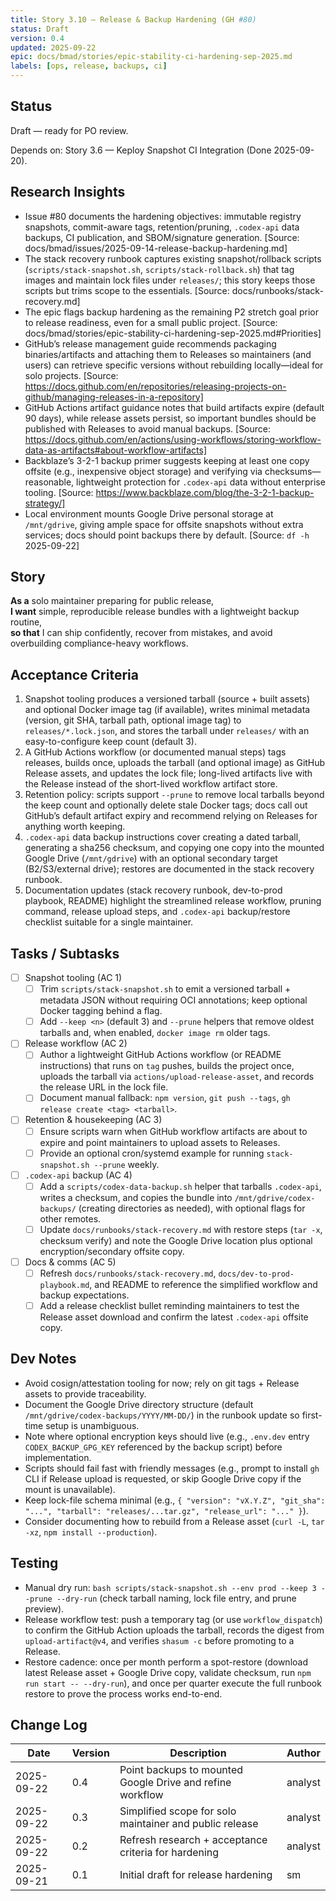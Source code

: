 ```yaml
---
title: Story 3.10 — Release & Backup Hardening (GH #80)
status: Draft
version: 0.4
updated: 2025-09-22
epic: docs/bmad/stories/epic-stability-ci-hardening-sep-2025.md
labels: [ops, release, backups, ci]
---
```


## Status

Draft — ready for PO review.

Depends on: Story 3.6 — Keploy Snapshot CI Integration (Done 2025-09-20).

## Research Insights

- Issue #80 documents the hardening objectives: immutable registry snapshots, commit-aware tags, retention/pruning, `.codex-api` data backups, CI publication, and SBOM/signature generation. [Source: docs/bmad/issues/2025-09-14-release-backup-hardening.md]
- The stack recovery runbook captures existing snapshot/rollback scripts (`scripts/stack-snapshot.sh`, `scripts/stack-rollback.sh`) that tag images and maintain lock files under `releases/`; this story keeps those scripts but trims scope to the essentials. [Source: docs/runbooks/stack-recovery.md]
- The epic flags backup hardening as the remaining P2 stretch goal prior to release readiness, even for a small public project. [Source: docs/bmad/stories/epic-stability-ci-hardening-sep-2025.md#Priorities]
- GitHub’s release management guide recommends packaging binaries/artifacts and attaching them to Releases so maintainers (and users) can retrieve specific versions without rebuilding locally—ideal for solo projects. [Source: https://docs.github.com/en/repositories/releasing-projects-on-github/managing-releases-in-a-repository]
- GitHub Actions artifact guidance notes that build artifacts expire (default 90 days), while release assets persist, so important bundles should be published with Releases to avoid manual backups. [Source: https://docs.github.com/en/actions/using-workflows/storing-workflow-data-as-artifacts#about-workflow-artifacts]
- Backblaze’s 3-2-1 backup primer suggests keeping at least one copy offsite (e.g., inexpensive object storage) and verifying via checksums—reasonable, lightweight protection for `.codex-api` data without enterprise tooling. [Source: https://www.backblaze.com/blog/the-3-2-1-backup-strategy/]
- Local environment mounts Google Drive personal storage at `/mnt/gdrive`, giving ample space for offsite snapshots without extra services; docs should point backups there by default. [Source: `df -h` 2025-09-22]

## Story

**As a** solo maintainer preparing for public release,  
**I want** simple, reproducible release bundles with a lightweight backup routine,  
**so that** I can ship confidently, recover from mistakes, and avoid overbuilding compliance-heavy workflows.

## Acceptance Criteria

1. Snapshot tooling produces a versioned tarball (source + built assets) and optional Docker image tag (if available), writes minimal metadata (version, git SHA, tarball path, optional image tag) to `releases/*.lock.json`, and stores the tarball under `releases/` with an easy-to-configure keep count (default 3).
2. A GitHub Actions workflow (or documented manual steps) tags releases, builds once, uploads the tarball (and optional image) as GitHub Release assets, and updates the lock file; long-lived artifacts live with the Release instead of the short-lived workflow artifact store.
3. Retention policy: scripts support `--prune` to remove local tarballs beyond the keep count and optionally delete stale Docker tags; docs call out GitHub’s default artifact expiry and recommend relying on Releases for anything worth keeping.
4. `.codex-api` data backup instructions cover creating a dated tarball, generating a sha256 checksum, and copying one copy into the mounted Google Drive (`/mnt/gdrive`) with an optional secondary target (B2/S3/external drive); restores are documented in the stack recovery runbook.
5. Documentation updates (stack recovery runbook, dev-to-prod playbook, README) highlight the streamlined release workflow, pruning command, release upload steps, and `.codex-api` backup/restore checklist suitable for a single maintainer.

## Tasks / Subtasks

- [ ] Snapshot tooling (AC 1)
  - [ ] Trim `scripts/stack-snapshot.sh` to emit a versioned tarball + metadata JSON without requiring OCI annotations; keep optional Docker tagging behind a flag.
  - [ ] Add `--keep <n>` (default 3) and `--prune` helpers that remove oldest tarballs and, when enabled, `docker image rm` older tags.
- [ ] Release workflow (AC 2)
  - [ ] Author a lightweight GitHub Actions workflow (or README instructions) that runs on `tag` pushes, builds the project once, uploads the tarball via `actions/upload-release-asset`, and records the release URL in the lock file.
  - [ ] Document manual fallback: `npm version`, `git push --tags`, `gh release create <tag> <tarball>`.
- [ ] Retention & housekeeping (AC 3)
  - [ ] Ensure scripts warn when GitHub workflow artifacts are about to expire and point maintainers to upload assets to Releases.
  - [ ] Provide an optional cron/systemd example for running `stack-snapshot.sh --prune` weekly.
- [ ] `.codex-api` backup (AC 4)
  - [ ] Add a `scripts/codex-data-backup.sh` helper that tarballs `.codex-api`, writes a checksum, and copies the bundle into `/mnt/gdrive/codex-backups/` (creating directories as needed), with optional flags for other remotes.
  - [ ] Update `docs/runbooks/stack-recovery.md` with restore steps (`tar -x`, checksum verify) and note the Google Drive location plus optional encryption/secondary offsite copy.
- [ ] Docs & comms (AC 5)
  - [ ] Refresh `docs/runbooks/stack-recovery.md`, `docs/dev-to-prod-playbook.md`, and README to reference the simplified workflow and backup expectations.
  - [ ] Add a release checklist bullet reminding maintainers to test the Release asset download and confirm the latest `.codex-api` offsite copy.

## Dev Notes

- Avoid cosign/attestation tooling for now; rely on git tags + Release assets to provide traceability.
- Document the Google Drive directory structure (default `/mnt/gdrive/codex-backups/YYYY/MM-DD/`) in the runbook update so first-time setup is unambiguous.
- Note where optional encryption keys should live (e.g., `.env.dev` entry `CODEX_BACKUP_GPG_KEY` referenced by the backup script) before implementation.
- Scripts should fail fast with friendly messages (e.g., prompt to install `gh` CLI if Release upload is requested, or skip Google Drive copy if the mount is unavailable).
- Keep lock-file schema minimal (e.g., `{ "version": "vX.Y.Z", "git_sha": "...", "tarball": "releases/...tar.gz", "release_url": "..." }`).
- Consider documenting how to rebuild from a Release asset (`curl -L`, `tar -xz`, `npm install --production`).

## Testing

- Manual dry run: `bash scripts/stack-snapshot.sh --env prod --keep 3 --prune --dry-run` (check tarball naming, lock file entry, and prune preview).
- Release workflow test: push a temporary tag (or use `workflow_dispatch`) to confirm the GitHub Action uploads the tarball, records the digest from `upload-artifact@v4`, and verifies `shasum -c` before promoting to a Release.
- Restore cadence: once per month perform a spot-restore (download latest Release asset + Google Drive copy, validate checksum, run `npm run start -- --dry-run`), and once per quarter execute the full runbook restore to prove the process works end-to-end.

## Change Log

| Date       | Version | Description                                               | Author  |
| ---------- | ------- | --------------------------------------------------------- | ------- |
| 2025-09-22 | 0.4     | Point backups to mounted Google Drive and refine workflow | analyst |
| 2025-09-22 | 0.3     | Simplified scope for solo maintainer and public release   | analyst |
| 2025-09-22 | 0.2     | Refresh research + acceptance criteria for hardening      | analyst |
| 2025-09-21 | 0.1     | Initial draft for release hardening                       | sm      |
